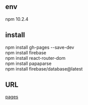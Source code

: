 ## env
npm 10.2.4
## install
npm install gh-pages --save-dev <br>
npm install firebase<br>
npm install react-router-dom<br>
npm install papaparse<br>
npm install firebase/database@latest<br>

## URL
[pages](https://takapi-s.github.io/numeris/)
